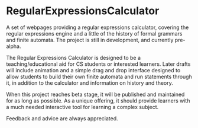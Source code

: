 # RegularExpressionsCalculator

A set of webpages providing a regular expressions calculator, covering the regular expressions engine and a little of the history of formal grammars and finite automata. The project is still in development, and currently pre-alpha.

The Regular Expressions Calculator is designed to be a teaching/educational aid for CS students or interested learners. Later drafts will include animation and a simple drag and drop interface designed to allow students to build their own finite automata and run statements through it, in addition to the calculator and information on history and theory.

When this project reaches beta stage, it will be published and maintained for as long as possible. As a unique offering, it should provide learners with a much needed interactive tool for learning a complex subject.

Feedback and advice are always appreciated.
